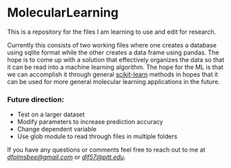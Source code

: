 # MolecularLearning
This is a repository for the files I am learning to use and edit for research.

Currently this consists of two working files where one creates a database using sqlite format while the other creates a data frame using pandas. The hope is to come up with a solution that effectively organizes the data so that it can be read into a machine learning algorithm. The hope for the ML is that we can accomplish it through general [scikit-learn](http://scikit-learn.org/stable/) methods in hopes that it can be used for more general molecular learning applications in the future.

### Future direction:
 - Test on a larger dataset
 - Modify parameters to increase prediction accuracy
 - Change dependent variable
 - Use glob module to read through files in multiple folders

If you have any questions or comments feel free to reach out to me at *dfolmsbee@gmail.com* or *dlf57@pitt.edu*.
